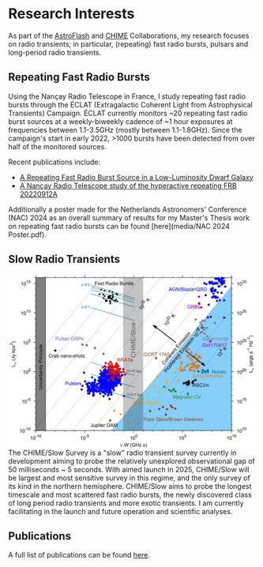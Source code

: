 # Research Interests
As part of the [AstroFlash](https://astroflash-frb.github.io/) and [CHIME](https://chime-experiment.ca/en) Collaborations, my research focuses on radio transients; in particular, (repeating) fast radio bursts, pulsars and long-period radio transients.

## Repeating Fast Radio Bursts

Using the Nançay Radio Telescope in France, I study repeating fast radio bursts through the ÉCLAT (Extragalactic Coherent Light from Astrophysical Transients) Campaign. ÉCLAT currently monitors ~20 repeating fast radio burst sources at a weekly-biweekly cadence of ~1 hour exposures at frequencies between 1.1-3.5GHz (mostly between 1.1-1.8GHz). Since the campaign's start in early 2022, >1000 bursts have been detected from over half of the monitored sources. 

Recent publications include:

 - [A Repeating Fast Radio Burst Source in a Low-Luminosity Dwarf Galaxy](https://ui.adsabs.harvard.edu/abs/2024arXiv241017044H/abstract)
 - [A Nançay Radio Telescope study of the hyperactive repeating FRB 20220912A](https://ui.adsabs.harvard.edu/abs/2024MNRAS.534.3331K/abstract)

Additionally a poster made for the Netherlands Astronomers' Conference (NAC) 2024 as an overall summary of results for my Master's Thesis work on repeating fast radio bursts can be found [here](media/NAC 2024 Poster.pdf).

## Slow Radio Transients

<!-- ![chime-slow](./media/chimeslow_fig.png){width=500px}  -->
<img src="./media/chimeslow_fig.png" alt="Description" width="500" style="float:left; margin-right:15px;">
The CHIME/Slow Survey is a "slow" radio transient survey currently in development aiming to probe the relatively unexplored observational gap of 50 milliseconds ~ 5 seconds. With aimed launch in 2025, CHIME/Slow will be largest and most sensitive survey in this regime, and the only survey of its kind in the northern hemisphere. CHIME/Slow aims to probe the longest timescale and most scattered fast radio bursts, the newly discovered class of long period radio transients and more exotic transients. I am currently facilitating in the launch and future operation and scientific analyses.


<div style="clear:both;"></div>

## Publications

A full list of publications can be found [here](./all_publications.md).